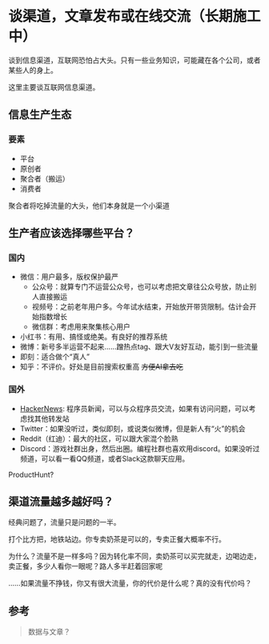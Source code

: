 # 谈渠道，文章发布或在线交流（长期施工中）

谈到信息渠道，互联网恐怕占大头。只有一些业务知识，可能藏在各个公司，或者某些人的身上。

这里主要谈互联网信息渠道。

## 信息生产生态

### 要素

- 平台
- 原创者
- 聚合者（搬运）
- 消费者

聚合者将吃掉流量的大头，他们本身就是一个小渠道

## 生产者应该选择哪些平台？

### 国内

- 微信：用户最多，版权保护最严
    - 公众号：就算专门不运营公众号，也可以考虑把文章往公众号放，防止别人直接搬运
    - 视频号：之前老年用户多。今年试水结束，开始放开带货限制。估计会开始指数增长
    - 微信群：考虑用来聚集核心用户
- 小红书：有用、搞怪或绝美。有良好的推荐系统
- 微博：新号多半运营不起来……蹭热点tag、跟大V友好互动，能引到一些流量
- 即刻：适合做个“真人”
- 知乎：不评价。好处是目前搜索权重高 ~~方便AI拿去吃~~

### 国外

- [HackerNews](https://news.ycombinator.com/): 程序员新闻，可以与众程序员交流，如果有访问问题，可以考虑找其他转发站
- Twitter：如果没听过，类似即刻，或说类似微博，但是新人有“火”的机会
- Reddit（红迪）：最大的社区，可以跟大家混个脸熟
- Discord：游戏社群出身，然后出圈。编程社群也喜欢用discord。如果没听过频道，可以看一看QQ频道，或者Slack这款聊天应用。

ProductHunt?

## 渠道流量越多越好吗？

经典问题了，流量只是问题的一半。

打个比方把，地铁站边。你专卖奶茶是可以的，专卖正餐大概率不行。

为什么？流量不是一样多吗？因为转化率不同，卖奶茶可以买完就走，边喝边走，卖正餐，多少人看你一眼呢？路人多半赶着回家呢

……如果流量不挣钱，你又有很大流量，你的代价是什么呢？真的没有代价吗？

## 参考

> 数据与文章？


